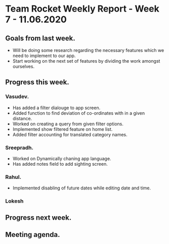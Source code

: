 # Team Rocket Weekly Report - Week 7 - 11.06.2020

## Goals from last week.

*  Will be doing some research regarding the necessary features which we need to implement to our app.
*  Start working on the next set of features by dividing the work amongst ourselves.

## Progress this week.

### Vasudev.

*  Has added a filter dialouge to app screen.
*  Added function to find deviation of co-ordinates with in a given distance.
*  Worked on creating a query from given filter options.
*  Implemented show filtered feature on home list.
*  Added filter accounting for translated category names.

### Sreepradh.


*  Worked on Dynamically chaning app language.
*  Has added notes field to add sighting screen.

### Rahul.

*  Implemented disabling of future dates while editing date and time.

### Lokesh

## Progress next week.

## Meeting agenda.